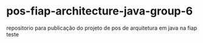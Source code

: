 # pos-fiap-architecture-java-group-6
repositorio para publicação do projeto de pos de arquitetura em java na fiap
teste
